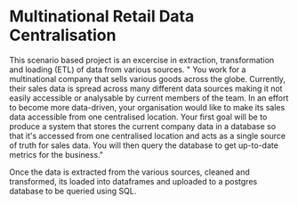 # Multinational Retail Data Centralisation
This scenario based project is an excercise in extraction, transformation and loading (ETL) of data from various sources. 
" You work for a multinational company that sells various goods across the globe. Currently, their sales data is spread across many different data sources making it not easily accessible or analysable by current members of the team. In an effort to become more data-driven, your organisation would like to make its sales data accessible from one centralised location. Your first goal will be to produce a system that stores the current company data in a database so that it's accessed from one centralised location and acts as a single source of truth for sales data. You will then query the database to get up-to-date metrics for the business."

Once the data is extracted from the various sources, cleaned and transformed, its loaded into dataframes and uploaded to a postgres database to be queried using SQL. 

